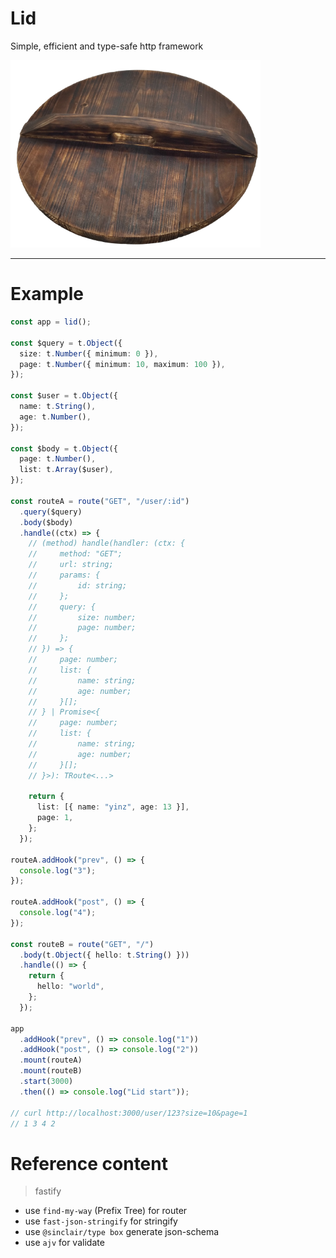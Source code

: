 # Lid

Simple, efficient and type-safe http framework

<img style="text-align:center" src="./logo.png" width="400">

---

# Example

```ts
const app = lid();

const $query = t.Object({
  size: t.Number({ minimum: 0 }),
  page: t.Number({ minimum: 10, maximum: 100 }),
});

const $user = t.Object({
  name: t.String(),
  age: t.Number(),
});

const $body = t.Object({
  page: t.Number(),
  list: t.Array($user),
});

const routeA = route("GET", "/user/:id")
  .query($query)
  .body($body)
  .handle((ctx) => {
    // (method) handle(handler: (ctx: {
    //     method: "GET";
    //     url: string;
    //     params: {
    //         id: string;
    //     };
    //     query: {
    //         size: number;
    //         page: number;
    //     };
    // }) => {
    //     page: number;
    //     list: {
    //         name: string;
    //         age: number;
    //     }[];
    // } | Promise<{
    //     page: number;
    //     list: {
    //         name: string;
    //         age: number;
    //     }[];
    // }>): TRoute<...>

    return {
      list: [{ name: "yinz", age: 13 }],
      page: 1,
    };
  });

routeA.addHook("prev", () => {
  console.log("3");
});

routeA.addHook("post", () => {
  console.log("4");
});

const routeB = route("GET", "/")
  .body(t.Object({ hello: t.String() }))
  .handle(() => {
    return {
      hello: "world",
    };
  });

app
  .addHook("prev", () => console.log("1"))
  .addHook("post", () => console.log("2"))
  .mount(routeA)
  .mount(routeB)
  .start(3000)
  .then(() => console.log("Lid start"));

// curl http://localhost:3000/user/123?size=10&page=1
// 1 3 4 2
```

# Reference content

> fastify

- use `find-my-way` (Prefix Tree) for router
- use `fast-json-stringify` for stringify
- use `@sinclair/type box` generate json-schema
- use `ajv` for validate
